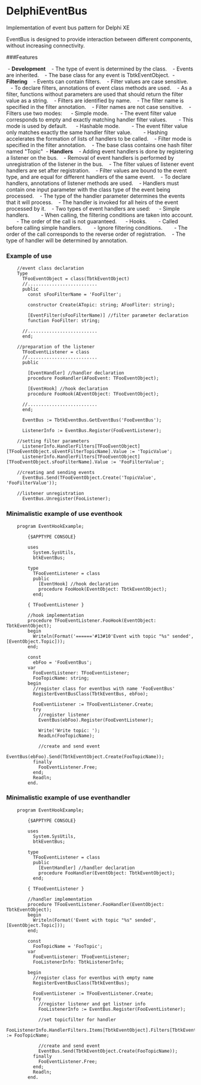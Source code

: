 ﻿DelphiEventBus
==============

Implementation of event bus pattern for Delphi XE

EventBus is designed to provide interaction between different components, without increasing connectivity.

###Features

 - **Development**
   - The type of event is determined by the class.
   - Events are inherited.
   - The base class for any event is TbtkEventObject.
 - **Filtering**
   - Events can contain filters.
   - Filter values ​​are case sensitive.
   - To declare filters, annotations of event class methods are used.
   - As a filter, functions without parameters are used that should return the filter value as a string.
   - Filters are identified by name.
   - The filter name is specified in the filter annotation.
   - Filter names are not case sensitive.
   - Filters use two modes:
     - Simple mode.
       - The event filter value corresponds to empty and exactly matching handler filter values.
       - This mode is used by default.
     - Hashable mode.
       - The event filter value only matches exactly the same handler filter value.
       - Hashing accelerates the formation of lists of handlers to be called.
   - Filter mode is specified in the filter annotation.
   - The base class contains one hash filter named "Topic"
 - **Handlers**
   - Adding event handlers is done by registering a listener on the bus.
   - Removal of event handlers is performed by unregistration of the listener in the bus.
   - The filter values ​​of listener event handlers are set after registration.
   - Filter values ​​are bound to the event type, and are equal for different handlers of the same event.
   - To declare handlers, annotations of listener methods are used.
   - Handlers must contain one input parameter with the class type of the event being processed.
   - The type of the handler parameter determines the events that it will process.
   - The handler is invoked for all heirs of the event processed by it.
   - Two types of event handlers are used:
     - Simple handlers.
       - When calling, the filtering conditions are taken into account.
       - The order of the call is not guaranteed.
     - Hooks.
       - Called before calling simple handlers.
       - Ignore filtering conditions.
       - The order of the call corresponds to the reverse order of registration.
   - The type of handler will be determined by annotation.

### Example of use
```delphi
	//event class declaration
	Type
	  TFooEventObject = class(TbtkEventObject)
	  //..........................
	  public
	    const sFooFilterName = 'FooFilter';

	    constructor Create(ATopic: string; AFooFliter: string);

	    [EventFilter(sFooFilterName)] //filter parameter declaration
	    function FooFilter: string;

	  //..........................
	  end;

	//preparation of the listener
	  TFooEventListener = class
	  //..........................
	  public

	    [EventHandler] //handler declaration
	    procedure FooHandler(AFooEvent: TFooEventObject);

	    [EventHook] //hook declaration
	    procedure FooHook(AEventObject: TFooEventObject);

	  //..........................
	  end;

	  EventBus := TbtkEventBus.GetEventBus('FooEventBus');

	  ListenerInfo := EventBus.Register(FooEventListener);

	//setting filter parameters
	  ListenerInfo.HandlerFilters[TFooEventObject][TFooEventObject.sEventFilterTopicName].Value := 'TopicValue';
	  ListenerInfo.HandlerFilters[TFooEventObject][TFooEventObject.sFooFilterName].Value := 'FooFilterValue';

	//creating and sending events
	  EventBus.Send(TFooEventObject.Create('TopicValue', 'FooFilterValue'));

	//listener unregistration
	  EventBus.Unregister(FooListener);
```
### Minimalistic example of use eventhook
```delphi
	program EventHookExample;

        {$APPTYPE CONSOLE}

        uses
          System.SysUtils,
          btkEventBus;

        type
          TFooEventListener = class
          public
            [EventHook] //hook declaration
            procedure FooHook(EventObject: TbtkEventObject);
          end;

        { TFooEventListener }

        //hook implementation
        procedure TFooEventListener.FooHook(EventObject: TbtkEventObject);
        begin
          Writeln(Format('======'#13#10'Event with topic "%s" sended', [EventObject.Topic]));
        end;

        const
          ebFoo = 'FooEventBus';
        var
          FooEventListener: TFooEventListener;
          FooTopicName: string;
        begin
          //register class for eventbus with name 'FooEventBus'
          RegisterEventBusClass(TbtkEventBus, ebFoo);

          FooEventListener := TFooEventListener.Create;
          try
            //register listener
            EventBus(ebFoo).Register(FooEventListener);

            Write('Write topic: ');
            ReadLn(FooTopicName);

            //create and send event
            EventBus(ebFoo).Send(TbtkEventObject.Create(FooTopicName));
          finally
            FooEventListener.Free;
          end;
          Readln;
        end.
```
### Minimalistic example of use eventhandler
```delphi
	program EventHookExample;

        {$APPTYPE CONSOLE}

        uses
          System.SysUtils,
          btkEventBus;

        type
          TFooEventListener = class
          public
            [EventHandler] //handler declaration
            procedure FooHandler(EventObject: TbtkEventObject);
          end;

        { TFooEventListener }

        //handler implementation
        procedure TFooEventListener.FooHandler(EventObject: TbtkEventObject);
        begin
          Writeln(Format('Event with topic "%s" sended', [EventObject.Topic]));
        end;

        const
          FooTopicName = 'FooTopic';
        var
          FooEventListener: TFooEventListener;
          FooListenerInfo: TbtkListenerInfo;

        begin
          //register class for eventbus with empty name
          RegisterEventBusClass(TbtkEventBus);

          FooEventListener := TFooEventListener.Create;
          try
            //register listener and get listner info
            FooListenerInfo := EventBus.Register(FooEventListener);

            //set topicfilter for handler
            FooListenerInfo.HandlerFilters.Items[TbtkEventObject].Filters[TbtkEventObject.sEventFilterTopicName].Value := FooTopicName;

            //create and send event
            EventBus.Send(TbtkEventObject.Create(FooTopicName));
          finally
            FooEventListener.Free;
          end;
          Readln;
        end.
```
